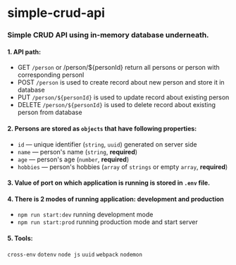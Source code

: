 # simple-crud-api

### Simple CRUD API using in-memory database underneath.

#### 1. API path:
* GET `/person` or /person/${personId} return all persons or person with corresponding personI
* POST `/person` is used to create record about new person and store it in database
* PUT `/person/${personId}` is used to update record about existing person
* DELETE `/person/${personId}` is used to delete record about existing person from database

#### 2. Persons are stored as `objects` that have following properties:
* `id` — unique identifier (`string`, `uuid`) generated on server side
* `name` — person's name (`string`, **required**)
* `age` — person's age (`number`, **required**)
* `hobbies` — person's hobbies (`array` of `strings` or empty `array`, **required**)

#### 3. Value of port on which application is running is stored in `.env` file.

#### 4. There is 2 modes of running application: **development** and **production**
* `npm run start:dev` running development mode
* `npm run start:prod` running production mode and start server

#### 5. Tools:
`cross-env`
`dotenv`
`node js`
`uuid`
`webpack`
`nodemon`